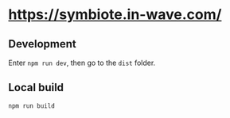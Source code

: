 # https://symbiote.in-wave.com/

## Development

Enter `npm run dev`, then go to the `dist` folder.


## Local build
`npm run build`